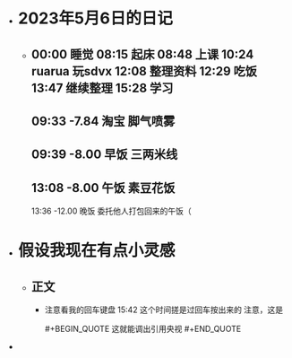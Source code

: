 - # 2023年5月6日的日记
	- 00:00
	  睡觉
	  08:15
	  起床
	  08:48
	  上课
	  10:24
	  ruarua
	  玩sdvx
	  12:08
	  整理资料
	  12:29
	  吃饭
	  13:47
	  继续整理
	  15:28
	  学习
	  ---
	  09:33
	  -7.84
	  淘宝
	  脚气喷雾
	  --
	  09:39
	  -8.00
	  早饭
	  三两米线
	  --
	  13:08
	  -8.00
	  午饭
	  素豆花饭
	  --
	  13:36
	  -12.00
	  晚饭
	  委托他人打包回来的午饭（
- # 假设我现在有点小灵感
	- ## 正文
		- 注意看我的回车键盘
		  15:42
		  这个时间搓是过回车按出来的
		  注意，这是
		  
		  #+BEGIN_QUOTE
		  这就能调出引用央视
		  #+END_QUOTE
-
